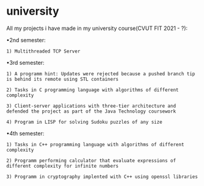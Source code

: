 # university
All my projects i have made in my university course(CVUT FIT 2021 - ?):

  •2nd semester:
    
    1) Multithreaded TCP Server
    
  •3rd semester:
  
    1) A programm hint: Updates were rejected because a pushed branch tip is behind its remote using STL containers
    
    2) Tasks in C programming language with algorithms of different complexity
    
    3) Client-server applications with three-tier architecture and defended the project as part of the Java Technology coursework
    
    4) Program in LISP for solving Sudoku puzzles of any size
    
  •4th semester:
    
    1) Tasks in C++ programming language with algorithms of different complexity
    
    2) Programm performing calculator that evaluate expressions of different complexity for infinite numbers
    
    3) Programm in cryptography implented with C++ using openssl libraries

